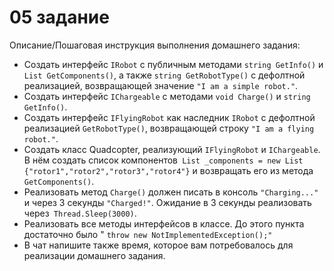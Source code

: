 # 05 задание 

Описание/Пошаговая инструкция выполнения домашнего задания:
* Создать интерфейс ```IRobot``` с публичным методами ```string GetInfo()``` и ``List GetComponents()``, а также ```string GetRobotType()``` с дефолтной реализацией, возвращающей значение ```"I am a simple robot."```.
*  Создать интерфейс ``IChargeable`` с методами ```void Charge()``` и ```string GetInfo()```.
*  Создать интерфейс ```IFlyingRobot``` как наследник ```IRobot``` с дефолтной реализацией ```GetRobotType()```, возвращающей строку ```"I am a flying robot."```.
*  Создать класс Quadcopter, реализующий ```IFlyingRobot``` и ```IChargeable```. В нём создать список компонентов``` List _components = new List {"rotor1","rotor2","rotor3","rotor4"}``` и возвращать его из метода ```GetComponents()```.
*  Реализовать метод ```Charge()``` должен писать в консоль ```"Charging..."``` и через 3 секунды ```"Charged!"```. Ожидание в 3 секунды реализовать через``` Thread.Sleep(3000)```.
*   Реализовать все методы интерфейсов в классе. До этого пункта достаточно было " ```throw new NotImplementedException();"```
*   В чат напишите также время, которое вам потребовалось для реализации домашнего задания.
